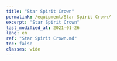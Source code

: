 ```yaml
---
title: "Star Spirit Crown"
permalink: /equipment/Star Spirit Crown/
excerpt: "Star Spirit Crown"
last_modified_at: 2021-01-26
lang: en
ref: "Star Spirit Crown.md"
toc: false
classes: wide
---
```


